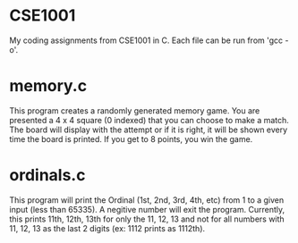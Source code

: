 # CSE1001
My coding assignments from CSE1001 in C.
Each file can be run from 'gcc -o'.

# memory.c
This program creates a randomly generated memory game. You are presented a 4 x 4 square (0 indexed) that you can choose to make a match. The board will display with the attempt or if it is right, it will be shown every time the board is printed. If you get to 8 points, you win the game. 

# ordinals.c
This program will print the Ordinal (1st, 2nd, 3rd, 4th, etc) from 1 to a given input (less than 65335). A negitive number will exit the program.
Currently, this prints 11th, 12th, 13th for only the 11, 12, 13 and not for all numbers with 11, 12, 13 as the last 2 digits (ex: 1112 prints as 1112th). 
